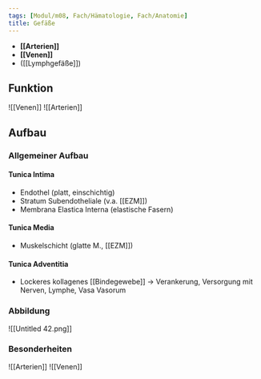 ```yaml
---
tags: [Modul/m08, Fach/Hämatologie, Fach/Anatomie]
title: Gefäße
---
```

- **[[Arterien]]**
- **[[Venen]]**
- ([[Lymphgefäße]])


## Funktion

![[Venen]]
![[Arterien]]

## Aufbau
### Allgemeiner Aufbau

#### Tunica Intima
- Endothel (platt, einschichtig)
- Stratum Subendotheliale (v.a. [[EZM]])
- Membrana Elastica Interna (elastische Fasern)
#### Tunica Media
- Muskelschicht (glatte M., [[EZM]])
#### Tunica Adventitia
- Lockeres kollagenes [[Bindegewebe]] → Verankerung, Versorgung mit Nerven, Lymphe, Vasa Vasorum

### Abbildung
![[Untitled 42.png]]

### Besonderheiten
![[Arterien]]
![[Venen]]